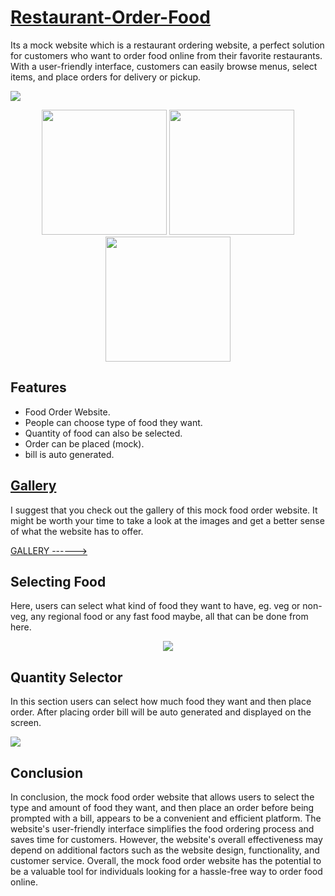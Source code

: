 # [Restaurant-Order-Food](https://foodres.vercel.app/)
Its a mock website which is a restaurant ordering website, a perfect solution for customers who want to order food online from their favorite restaurants. With a user-friendly interface, customers can easily browse menus, select items, and place orders for delivery or pickup.

<img src="https://mir-s3-cdn-cf.behance.net/project_modules/fs/c6f4d0168840781.644182c920506.png"/>

<p float="left" align="center">
  <img src="https://mir-s3-cdn-cf.behance.net/project_modules/max_1200/06b96e168840781.64440869970b3.jpg" width="200" />
  <img src="https://mir-s3-cdn-cf.behance.net/project_modules/max_1200/a4cc1a168840781.6444086996721.jpg" width="200" />
  <img src="https://mir-s3-cdn-cf.behance.net/project_modules/max_1200/bd6028168840781.6444086997cee.jpg" width="200" />
</p>

## Features

- Food Order Website.
- People can choose type of food they want.
- Quantity of food can also be selected.
- Order can be placed (mock).
- bill is auto generated.

## [Gallery](https://www.behance.net/gallery/168840781/Restaurant-Order-Food)

I suggest that you check out the gallery of this mock food order website. It might be worth your time to take a look at the images and get a better sense of what the website has to offer.

<a target='_blank' href="https://www.behance.net/gallery/168840781/Restaurant-Order-Food">GALLERY ------></a>

## Selecting Food

Here, users can select what kind of food they want to have, eg. veg or non-veg, any regional food or any fast food maybe, all that can be done from here.

<p float="left" align="center">
  <img src="https://mir-s3-cdn-cf.behance.net/project_modules/fs/c6f4d0168840781.644182c920506.png" />
</p>

## Quantity Selector

In this section users can select how much food they want and then place order. After placing order bill will be auto generated and displayed on the screen.

<img src="https://mir-s3-cdn-cf.behance.net/project_modules/fs/bed421168840781.644182c921a77.png">


## Conclusion

In conclusion, the mock food order website that allows users to select the type and amount of food they want, and then place an order before being prompted with a bill, appears to be a convenient and efficient platform. The website's user-friendly interface simplifies the food ordering process and saves time for customers. However, the website's overall effectiveness may depend on additional factors such as the website design, functionality, and customer service. Overall, the mock food order website has the potential to be a valuable tool for individuals looking for a hassle-free way to order food online.

